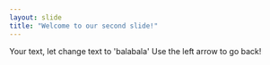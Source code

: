 ```yaml
---
layout: slide
title: "Welcome to our second slide!"
---
```

Your text, let change text to 'balabala'
Use the left arrow to go back!

